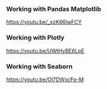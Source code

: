 ### Working with Pandas Matplotlib
https://youtu.be/_xzK66lwFCY

###  Working with Plotly
https://youtu.be/UWtHyBE6LpE

### Working with Seaborn
https://youtu.be/Ol7DWxcFp-M
